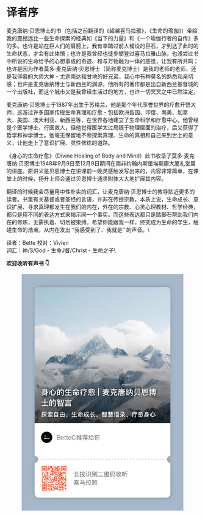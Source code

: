 # 译者序

麦克唐纳·贝恩博士的书（包括之前翻译的《超越喜马拉雅》，《生命的瑜伽》）带给我的震撼远比一些生命探索的经典如《当下的力量》和《一个瑜伽行者的自传》多的多。也许是站在巨人们的肩膀上，我有幸踏过前人铺设的巨石，才到达了此时的生命状态，才会有此体悟；也许是我曾经也徒步攀登过喜马拉雅山脉，也浅尝过书中所说的生命给予的心想事成的奇迹、和与万物融为一体的感觉，让我有所共鸣；也许是因为作者莫多·麦克唐纳·贝恩博士（简称麦克博士）是我的老师的老师，还是我仰慕的大师大神 - 尤迦南达和甘地的好兄弟，我心中有种莫名的熟悉和亲切感；也许是麦克唐纳博士与新西兰的渊源，他所有的著作都是出自新西兰基督城的一个出版社，而这个城市又是我曾经生活过的地方，也许一切冥冥之中已然注定。

麦克唐纳·贝恩博士于1887年出生于苏格兰，他是那个年代享誉世界的疗愈开悟大师，巡游过许多国家传授生命真理和疗愈 - 包括欧洲各国、印度、南美、加拿大、美国、澳大利亚、新西兰等，在世界各地建立了生命科学和疗愈中心。他曾经是个医学博士，行医救人，但他觉得医学太过局限于物理层面的治疗，后又获得了哲学和神学博士。他毫无保留地不断探索真理、生命的真相和自己来到世上的意义，让他走上了意识扩展、灵性修炼的道路。

《身心的生命疗愈》（Divine Healing of Body and Mind）此书收录了莫多·麦克唐纳·贝恩博士1948年9月9日至12月9日期间在南非约翰内斯堡埃斯康大厦礼堂里的讲座。原讲义是贝恩博士在讲课前一晚灵感触发写出来的，内容非常简单，在课堂上的时候，扬升上师会通过贝恩博士通灵附体大大地扩展其内容。

翻译的时候我会尽量用中性朴实的词汇，让麦克唐纳·贝恩博士的教导贴近更多的读者。书里有关基督或者圣经的言语，并非在传授宗教，本质上说，生命成长、意识扩展、寻求真理都发生在我们的内在，外在的宗教、心灵心理教材、哲学经典，都只是用不同的表达方式来揭示同一个事实。而这些表达都只是踏脚石帮助我们内在的修炼，无需执着、切勿被束缚。希望你能跟我一样，终究成为生命的学生，触碰生命的浩瀚，从内在发出 “我感受到了、我就是“ 的声音。\


译者：Bette 校对：Vivien\
词汇：神/S/God - 生命J督/Christ - 生命之子\


**欢迎收听有声书 👇**

<figure><img src=".gitbook/assets/音频分享.JPG" alt=""><figcaption></figcaption></figure>
